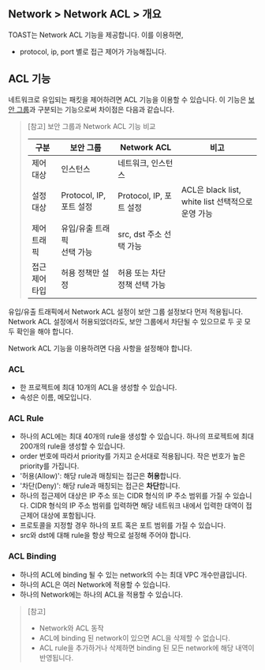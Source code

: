 ## Network > Network ACL > 개요

TOAST는 Network ACL 기능을 제공합니다.
이를 이용하면,
- protocol, ip, port 별로 접근 제어가 가능해집니다.


## ACL 기능

네트워크로 유입되는 패킷을 제어하려면 ACL 기능을 이용할 수 있습니다.
이 기능은 [보안 그룹](/Network/VPC/ko/console-guide/#_6)과 구분되는 기능으로써 차이점은 다음과 같습니다.

> [참고] 보안 그룹과 Network ACL 기능 비교
>
> | 구분 | 보안 그룹 | Network ACL | 비고 |
> |--|--|--|--|
> | 제어 대상 | 인스턴스 | 네트워크, 인스턴스 | |
> | 설정 대상 | Protocol, IP, 포트 설정 | Protocol, IP, 포트 설정 | ACL은 black list, white list 선택적으로 운영 가능 |
> | 제어 트래픽 | 유입/유출 트래픽<br>선택 가능 | src, dst 주소 선택 가능 |
> | 접근 제어 타입 | 허용 정책만 설정 | 허용 또는 차단 정책 선택 가능 |

유입/유출 트래픽에서 Network ACL 설정이 보안 그룹 설정보다 먼저 적용됩니다.
Network ACL 설정에서 허용되었더라도, 보안 그룹에서 차단될 수 있으므로 두 곳 모두 확인을 해야 합니다.

Network ACL 기능을 이용하려면 다음 사항을 설정해야 합니다.

### ACL
* 한 프로젝트에 최대 10개의 ACL을 생성할 수 있습니다.
* 속성은 이름, 메모입니다.


### ACL Rule
* 하나의 ACL에는 최대 40개의 rule을 생성할 수 있습니다. 하나의 프로젝트에 최대 200개의 rule을 생성할 수 있습니다.
* order 번호에 따라서 priority를 가지고 순서대로 적용됩니다. 작은 번호가 높은 priority를 가집니다.
* '허용(Allow)': 해당 rule과 매칭되는 접근은 <b>허용</b>합니다.
* '차단(Deny)': 해당 rule과 매칭되는 접근은 <b>차단</b>합니다.
* 하나의 접근제어 대상은 IP 주소 또는 CIDR 형식의 IP 주소 범위를 가질 수 있습니다. CIDR 형식의 IP 주소 범위를 입력하면 해당 네트워크 내에서 입력한 대역이 접근제어 대상에 포함됩니다.
* 프로토콜을 지정할 경우 하나의 포트 혹은 포트 범위를 가질 수 있습니다.
* src와 dst에 대해 rule을 항상 짝으로 설정해 주어야 합니다.


### ACL Binding
* 하나의 ACL에 binding 될 수 있는 network의 수는 최대 VPC 개수만큼입니다.
* 하나의 ACL은 여러 Network에 적용할 수 있습니다.
* 하나의 Network에는 하나의 ACL을 적용할 수 있습니다.

> [참고]
>* Network와 ACL 동작
> * ACL에 binding 된 network이 있으면 ACL을 삭제할 수 없습니다.
> * ACL rule을 추가하거나 삭제하면 binding 된 모든 network에 해당 내역이 반영됩니다.
